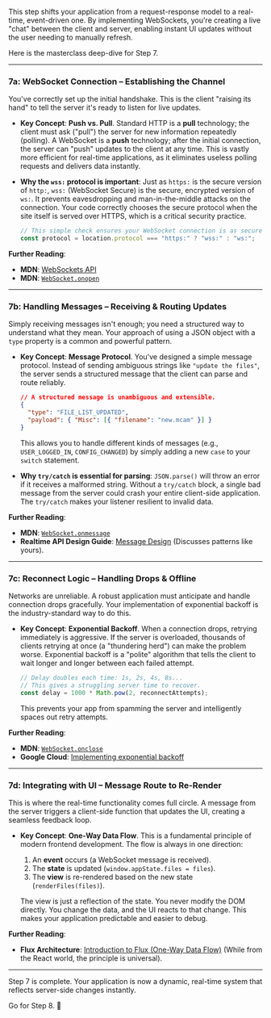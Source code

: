 This step shifts your application from a request-response model to a real-time, event-driven one. By implementing WebSockets, you're creating a live "chat" between the client and server, enabling instant UI updates without the user needing to manually refresh.

Here is the masterclass deep-dive for Step 7.

---

### 7a: WebSocket Connection – Establishing the Channel

You've correctly set up the initial handshake. This is the client "raising its hand" to tell the server it's ready to listen for live updates.

- **Key Concept**: **Push vs. Pull**. Standard HTTP is a **pull** technology; the client must ask ("pull") the server for new information repeatedly (polling). A WebSocket is a **push** technology; after the initial connection, the server can "push" updates to the client at any time. This is vastly more efficient for real-time applications, as it eliminates useless polling requests and delivers data instantly.

- **Why the `wss:` protocol is important**: Just as `https:` is the secure version of `http:`, `wss:` (WebSocket Secure) is the secure, encrypted version of `ws:`. It prevents eavesdropping and man-in-the-middle attacks on the connection. Your code correctly chooses the secure protocol when the site itself is served over HTTPS, which is a critical security practice.

  ```javascript
  // This simple check ensures your WebSocket connection is as secure as your main site.
  const protocol = location.protocol === "https:" ? "wss:" : "ws:";
  ```

**Further Reading**:

- **MDN**: [WebSockets API](https://developer.mozilla.org/en-US/docs/Web/API/WebSockets_API)
- **MDN**: [`WebSocket.onopen`](<https://www.google.com/search?q=%5Bhttps://developer.mozilla.org/en-US/docs/Web/API/WebSocket/onopen%5D(https://developer.mozilla.org/en-US/docs/Web/API/WebSocket/onopen)>)

---

### 7b: Handling Messages – Receiving & Routing Updates

Simply receiving messages isn't enough; you need a structured way to understand what they mean. Your approach of using a JSON object with a `type` property is a common and powerful pattern.

- **Key Concept**: **Message Protocol**. You've designed a simple message protocol. Instead of sending ambiguous strings like `"update the files"`, the server sends a structured message that the client can parse and route reliably.

  ```json
  // A structured message is unambiguous and extensible.
  {
    "type": "FILE_LIST_UPDATED",
    "payload": { "Misc": [{ "filename": "new.mcam" }] }
  }
  ```

  This allows you to handle different kinds of messages (e.g., `USER_LOGGED_IN`, `CONFIG_CHANGED`) by simply adding a new `case` to your `switch` statement.

- **Why `try/catch` is essential for parsing**: `JSON.parse()` will throw an error if it receives a malformed string. Without a `try/catch` block, a single bad message from the server could crash your entire client-side application. The `try/catch` makes your listener resilient to invalid data.

**Further Reading**:

- **MDN**: [`WebSocket.onmessage`](<https://www.google.com/search?q=%5Bhttps://developer.mozilla.org/en-US/docs/Web/API/WebSocket/onmessage%5D(https://developer.mozilla.org/en-US/docs/Web/API/WebSocket/onmessage)>)
- **Realtime API Design Guide**: [Message Design](https://www.google.com/search?q=https://www.realtimeapi.io/guides/message-design/) (Discusses patterns like yours).

---

### 7c: Reconnect Logic – Handling Drops & Offline

Networks are unreliable. A robust application must anticipate and handle connection drops gracefully. Your implementation of exponential backoff is the industry-standard way to do this.

- **Key Concept**: **Exponential Backoff**. When a connection drops, retrying immediately is aggressive. If the server is overloaded, thousands of clients retrying at once (a "thundering herd") can make the problem worse. Exponential backoff is a "polite" algorithm that tells the client to wait longer and longer between each failed attempt.

  ```javascript
  // Delay doubles each time: 1s, 2s, 4s, 8s...
  // This gives a struggling server time to recover.
  const delay = 1000 * Math.pow(2, reconnectAttempts);
  ```

  This prevents your app from spamming the server and intelligently spaces out retry attempts.

**Further Reading**:

- **MDN**: [`WebSocket.onclose`](<https://www.google.com/search?q=%5Bhttps://developer.mozilla.org/en-US/docs/Web/API/WebSocket/onclose%5D(https://developer.mozilla.org/en-US/docs/Web/API/WebSocket/onclose)>)
- **Google Cloud**: [Implementing exponential backoff](https://cloud.google.com/iot/docs/how-tos/exponential-backoff)

---

### 7d: Integrating with UI – Message Route to Re-Render

This is where the real-time functionality comes full circle. A message from the server triggers a client-side function that updates the UI, creating a seamless feedback loop.

- **Key Concept**: **One-Way Data Flow**. This is a fundamental principle of modern frontend development. The flow is always in one direction:

  1.  An **event** occurs (a WebSocket message is received).
  2.  The **state** is updated (`window.appState.files = files`).
  3.  The **view** is re-rendered based on the new state (`renderFiles(files)`).

  The view is just a reflection of the state. You never modify the DOM directly. You change the data, and the UI reacts to that change. This makes your application predictable and easier to debug.

**Further Reading**:

- **Flux Architecture**: [Introduction to Flux (One-Way Data Flow)](https://www.google.com/search?q=https://facebook.github.io/flux/docs/in-depth-overview) (While from the React world, the principle is universal).

---

Step 7 is complete. Your application is now a dynamic, real-time system that reflects server-side changes instantly.

Go for Step 8. 🚀

